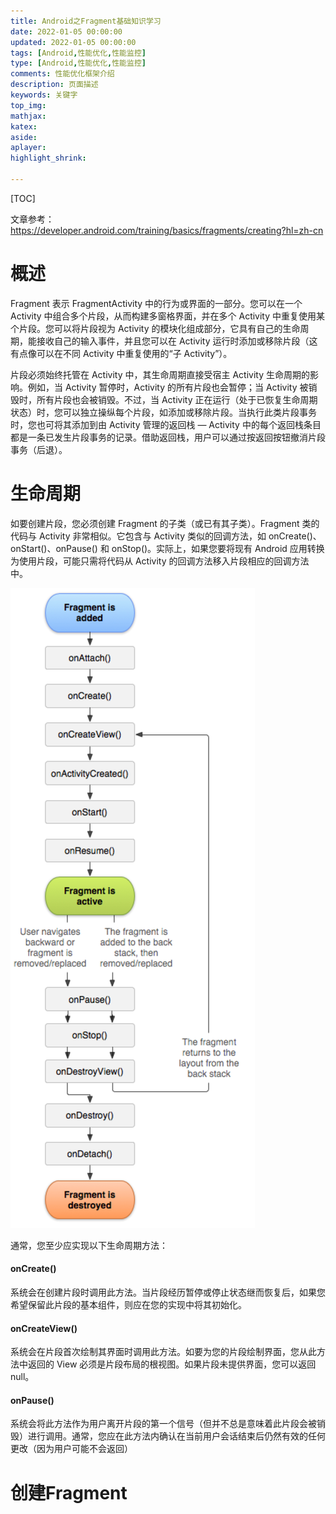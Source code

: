 ```yaml
---
title: Android之Fragment基础知识学习
date: 2022-01-05 00:00:00
updated: 2022-01-05 00:00:00
tags: [Android,性能优化,性能监控]
type: [Android,性能优化,性能监控]
comments: 性能优化框架介绍
description: 页面描述
keywords: 关键字
top_img:
mathjax:
katex:
aside:
aplayer:
highlight_shrink:

---
```


[TOC]



文章参考：https://developer.android.com/training/basics/fragments/creating?hl=zh-cn

# 概述

Fragment 表示 FragmentActivity 中的行为或界面的一部分。您可以在一个 Activity 中组合多个片段，从而构建多窗格界面，并在多个 Activity 中重复使用某个片段。您可以将片段视为 Activity 的模块化组成部分，它具有自己的生命周期，能接收自己的输入事件，并且您可以在 Activity 运行时添加或移除片段（这有点像可以在不同 Activity 中重复使用的“子 Activity”）。

片段必须始终托管在 Activity 中，其生命周期直接受宿主 Activity 生命周期的影响。例如，当 Activity 暂停时，Activity 的所有片段也会暂停；当 Activity 被销毁时，所有片段也会被销毁。不过，当 Activity 正在运行（处于已恢复生命周期状态）时，您可以独立操纵每个片段，如添加或移除片段。当执行此类片段事务时，您也可将其添加到由 Activity 管理的返回栈 — Activity 中的每个返回栈条目都是一条已发生片段事务的记录。借助返回栈，用户可以通过按返回按钮撤消片段事务（后退）。



# 生命周期

如要创建片段，您必须创建 Fragment 的子类（或已有其子类）。Fragment 类的代码与 Activity 非常相似。它包含与 Activity 类似的回调方法，如 onCreate()、onStart()、onPause() 和 onStop()。实际上，如果您要将现有 Android 应用转换为使用片段，可能只需将代码从 Activity 的回调方法移入片段相应的回调方法中。

![image-20221113234004858](images/01.Android%E4%B9%8BFragment%E5%9F%BA%E7%A1%80%E7%9F%A5%E8%AF%86%E5%AD%A6%E4%B9%A0/image-20221113234004858.png)





通常，您至少应实现以下生命周期方法：

#### onCreate()

系统会在创建片段时调用此方法。当片段经历暂停或停止状态继而恢复后，如果您希望保留此片段的基本组件，则应在您的实现中将其初始化。

#### onCreateView()

系统会在片段首次绘制其界面时调用此方法。如要为您的片段绘制界面，您从此方法中返回的 View 必须是片段布局的根视图。如果片段未提供界面，您可以返回 null。

#### onPause()

系统会将此方法作为用户离开片段的第一个信号（但并不总是意味着此片段会被销毁）进行调用。通常，您应在此方法内确认在当前用户会话结束后仍然有效的任何更改（因为用户可能不会返回）



# 创建Fragment











